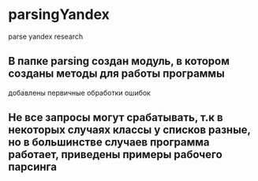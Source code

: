 # parsingYandex
parse yandex research

## В папке parsing создан модуль, в котором созданы методы для работы программы
добавлены первичные обработки ошибок

## Не все запросы могут срабатывать, т.к в некоторых случаях классы у списков разные, но в большинстве случаев программа работает, приведены примеры рабочего парсинга
